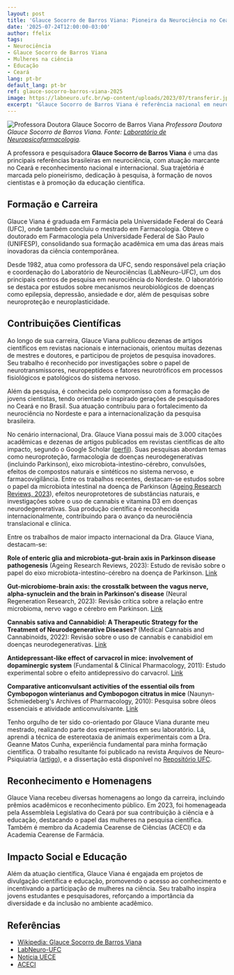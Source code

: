 ```yaml
---
layout: post
title: 'Glauce Socorro de Barros Viana: Pioneira da Neurociência no Ceará'
date: '2025-07-24T12:00:00-03:00'
author: ffelix
tags:
- Neurociência
- Glauce Socorro de Barros Viana
- Mulheres na ciência
- Educação
- Ceará
lang: pt-br
default_lang: pt-br
ref: glauce-socorro-barros-viana-2025
image: https://labneuro.ufc.br/wp-content/uploads/2023/07/transferir.jpg
excerpt: "Glauce Socorro de Barros Viana é referência nacional em neurociência, educação e pesquisa, sendo pioneira no Ceará e inspiração para mulheres na ciência. Conheça sua trajetória, conquistas e impacto na formação de pesquisadores."
---
```


![Professora Doutora Glauce Socorro de Barros Viana](https://labneuro.ufc.br/wp-content/uploads/2023/07/transferir.jpg)
_Professora Doutora Glauce Socorro de Barros Viana. Fonte: [Laboratório de Neuropsicofarmacologia](https://labneuro.ufc.br/pt/dra-glauce-viana/)._

A professora e pesquisadora **Glauce Socorro de Barros Viana** é uma das principais referências brasileiras em neurociência, com atuação marcante no Ceará e reconhecimento nacional e internacional. Sua trajetória é marcada pelo pioneirismo, dedicação à pesquisa, à formação de novos cientistas e à promoção da educação científica.
<!--more-->

## Formação e Carreira

Glauce Viana é graduada em Farmácia pela Universidade Federal do Ceará (UFC), onde também concluiu o mestrado em Farmacologia. Obteve o doutorado em Farmacologia pela Universidade Federal de São Paulo (UNIFESP), consolidando sua formação acadêmica em uma das áreas mais inovadoras da ciência contemporânea.

Desde 1982, atua como professora da UFC, sendo responsável pela criação e coordenação do Laboratório de Neurociências (LabNeuro-UFC), um dos principais centros de pesquisa em neurociência do Nordeste. O laboratório se destaca por estudos sobre mecanismos neurobiológicos de doenças como epilepsia, depressão, ansiedade e dor, além de pesquisas sobre neuroproteção e neuroplasticidade.

## Contribuições Científicas

Ao longo de sua carreira, Glauce Viana publicou dezenas de artigos científicos em revistas nacionais e internacionais, orientou muitas dezenas de mestres e doutores, e participou de projetos de pesquisa inovadores. Seu trabalho é reconhecido por investigações sobre o papel de neurotransmissores, neuropeptídeos e fatores neurotróficos em processos fisiológicos e patológicos do sistema nervoso.

Além da pesquisa, é conhecida pelo compromisso com a formação de jovens cientistas, tendo orientado e inspirado gerações de pesquisadores no Ceará e no Brasil. Sua atuação contribuiu para o fortalecimento da neurociência no Nordeste e para a internacionalização da pesquisa brasileira.

No cenário internacional, Dra. Glauce Viana possui mais de 3.000 citações acadêmicas e dezenas de artigos publicados em revistas científicas de alto impacto, segundo o Google Scholar ([perfil](https://scholar.google.com/citations?user=3nGfmtUAAAAJ&hl=en)). Suas pesquisas abordam temas como neuroproteção, farmacologia de doenças neurodegenerativas (incluindo Parkinson), eixo microbiota-intestino-cérebro, convulsões, efeitos de compostos naturais e sintéticos no sistema nervoso, e farmacovigilância. Entre os trabalhos recentes, destacam-se estudos sobre o papel da microbiota intestinal na doença de Parkinson ([Ageing Research Reviews, 2023](https://pubmed.ncbi.nlm.nih.gov/36455790/)), efeitos neuroprotetores de substâncias naturais, e investigações sobre o uso de cannabis e vitamina D3 em doenças neurodegenerativas. Sua produção científica é reconhecida internacionalmente, contribuindo para o avanço da neurociência translacional e clínica.

Entre os trabalhos de maior impacto internacional da Dra. Glauce Viana, destacam-se:

**Role of enteric glia and microbiota-gut-brain axis in Parkinson disease pathogenesis** (Ageing Research Reviews, 2023): Estudo de revisão sobre o papel do eixo microbiota-intestino-cérebro na doença de Parkinson. [Link](https://pubmed.ncbi.nlm.nih.gov/36455790/)

**Gut-microbiome-brain axis: the crosstalk between the vagus nerve, alpha-synuclein and the brain in Parkinson's disease** (Neural Regeneration Research, 2023): Revisão crítica sobre a relação entre microbioma, nervo vago e cérebro em Parkinson. [Link](https://pubmed.ncbi.nlm.nih.gov/37449597/)

**Cannabis sativa and Cannabidiol: A Therapeutic Strategy for the Treatment of Neurodegenerative Diseases?** (Medical Cannabis and Cannabinoids, 2022): Revisão sobre o uso de cannabis e canabidiol em doenças neurodegenerativas. [Link](https://pubmed.ncbi.nlm.nih.gov/36467781/)

**Antidepressant‐like effect of carvacrol in mice: involvement of dopaminergic system** (Fundamental & Clinical Pharmacology, 2011): Estudo experimental sobre o efeito antidepressivo do carvacrol. [Link](https://onlinelibrary.wiley.com/doi/abs/10.1111/j.1472-8206.2010.00850.x)

**Comparative anticonvulsant activities of the essential oils from Cymbopogon winterianus and Cymbopogon citratus in mice** (Naunyn-Schmiedeberg's Archives of Pharmacology, 2010): Pesquisa sobre óleos essenciais e atividade anticonvulsivante. [Link](https://link.springer.com/article/10.1007/S00210-010-0494-9)

Tenho orgulho de ter sido co-orientado por Glauce Viana durante meu mestrado, realizando parte dos experimentos em seu laboratório. Lá, aprendi a técnica de estereotaxia de animais experimentais com a Dra. Geanne Matos Cunha, experiência fundamental para minha formação científica. O trabalho resultante foi publicado na revista Arquivos de Neuro-Psiquiatria ([artigo](https://www.scielo.br/j/anp/a/htnPkB8snm5JMMhRNSGkvrd/?lang=en)), e a dissertação está disponível no [Repositório UFC](https://repositorio.ufc.br/handle/riufc/2360).

## Reconhecimento e Homenagens

Glauce Viana recebeu diversas homenagens ao longo da carreira, incluindo prêmios acadêmicos e reconhecimento público. Em 2023, foi homenageada pela Assembleia Legislativa do Ceará por sua contribuição à ciência e à educação, destacando o papel das mulheres na pesquisa científica. Também é membro da Academia Cearense de Ciências (ACECI) e da Academia Cearense de Farmácia.

## Impacto Social e Educação

Além da atuação científica, Glauce Viana é engajada em projetos de divulgação científica e educação, promovendo o acesso ao conhecimento e incentivando a participação de mulheres na ciência. Seu trabalho inspira jovens estudantes e pesquisadores, reforçando a importância da diversidade e da inclusão no ambiente acadêmico.

## Referências

- [Wikipedia: Glauce Socorro de Barros Viana](https://pt.wikipedia.org/wiki/Glauce_Socorro_de_Barros_Viana)
- [LabNeuro-UFC](https://labneuro.ufc.br/pt/dra-glauce-viana/)
- [Notícia UECE](https://www.uece.br/noticias/professoras-da-uece-sao-homenageadas-na-assembleia-legislativa-do-ceara/)
- [ACECI](https://www.aceci.com.br/2020/03/16/glauce-socorro-barros-viana/)
